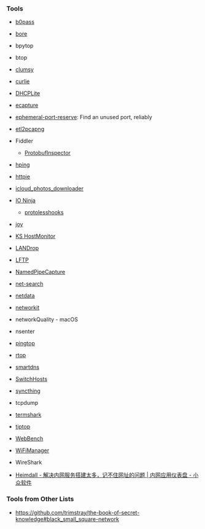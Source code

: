 ### Tools

- [b0pass](https://github.com/bitepeng/b0pass)

- [bore](https://github.com/ekzhang/bore)

- bpytop

- btop

- [clumsy](https://github.com/jagt/clumsy)

- [curlie](https://github.com/rs/curlie)

- [DHCPLite](https://github.com/DavidAnson/DHCPLite)

- [ecapture](https://github.com/ehids/ecapture)

- [ephemeral-port-reserve](https://github.com/Yelp/ephemeral-port-reserve): Find an unused port, reliably

- [etl2pcapng](https://github.com/microsoft/etl2pcapng)

- Fiddler
  
  - [ProtobufInspector](https://github.com/BlueMatthew/ProtobufInspector)

- [hping](https://github.com/antirez/hping)

- [httpie](https://httpie.io/)

- [icloud_photos_downloader](https://github.com/icloud-photos-downloader/icloud_photos_downloader)

- [IO Ninja](https://ioninja.com/)
  
  - [protolesshooks](https://github.com/vovkos/protolesshooks)

- [joy](https://github.com/cisco/joy)

- [KS HostMonitor](https://www.ks-soft.net/hostmon.eng/)

- [LANDrop](https://github.com/LANDrop/LANDrop)

- [LFTP](https://github.com/lavv17/lftp)

- [NamedPipeCapture](https://github.com/Vatyx/NamedPipeCapture)

- [net-search](https://github.com/wsdassssss/net-search)

- [netdata](https://github.com/netdata/netdata)

- [networkit](https://github.com/networkit/networkit)

- networkQuality - macOS

- nsenter

- [pingtop](https://github.com/laixintao/pingtop)

- [rtop](https://github.com/rapidloop/rtop)

- [smartdns](https://github.com/pymumu/smartdns)

- [SwitchHosts](https://github.com/oldj/SwitchHosts)

- [syncthing](https://github.com/syncthing/syncthing)

- tcpdump

- [termshark](https://github.com/gcla/termshark)

- [tiptop](https://github.com/nschloe/tiptop)

- [WebBench](https://github.com/EZLippi/WebBench)

- [WiFiManager](https://github.com/tzapu/WiFiManager)

- WireShark

- [Heimdall - 解决内网服务搭建太多，记不住网址的问题 | 内网应用仪表盘 - 小众软件](https://www.appinn.com/heimdall/)

### Tools from Other Lists

- https://github.com/trimstray/the-book-of-secret-knowledge#black_small_square-network
